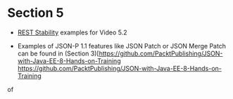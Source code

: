 # Section 5

- [REST Stability](stability) examples for Video 5.2

- Examples of JSON-P 1.1 features like JSON Patch or JSON Merge Patch can be found in (Section 3)[https://github.com/PacktPublishing/JSON-with-Java-EE-8-Hands-on-Training 
https://github.com/PacktPublishing/JSON-with-Java-EE-8-Hands-on-Training

of
